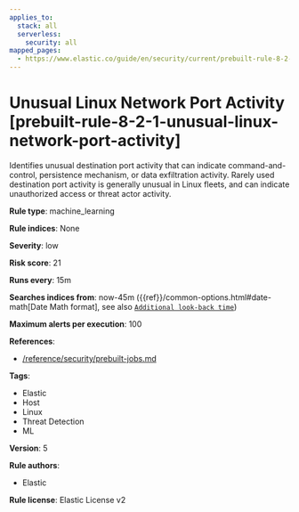 ```yaml
---
applies_to:
  stack: all
  serverless:
    security: all
mapped_pages:
  - https://www.elastic.co/guide/en/security/current/prebuilt-rule-8-2-1-unusual-linux-network-port-activity.html
---
```


# Unusual Linux Network Port Activity [prebuilt-rule-8-2-1-unusual-linux-network-port-activity]

Identifies unusual destination port activity that can indicate command-and-control, persistence mechanism, or data exfiltration activity. Rarely used destination port activity is generally unusual in Linux fleets, and can indicate unauthorized access or threat actor activity.

**Rule type**: machine_learning

**Rule indices**: None

**Severity**: low

**Risk score**: 21

**Runs every**: 15m

**Searches indices from**: now-45m ({{ref}}/common-options.html#date-math[Date Math format], see also [`Additional look-back time`](docs-content://solutions/security/detect-and-alert/create-detection-rule.md#rule-schedule))

**Maximum alerts per execution**: 100

**References**:

* [/reference/security/prebuilt-jobs.md](/reference/prebuilt-jobs.md)

**Tags**:

* Elastic
* Host
* Linux
* Threat Detection
* ML

**Version**: 5

**Rule authors**:

* Elastic

**Rule license**: Elastic License v2

